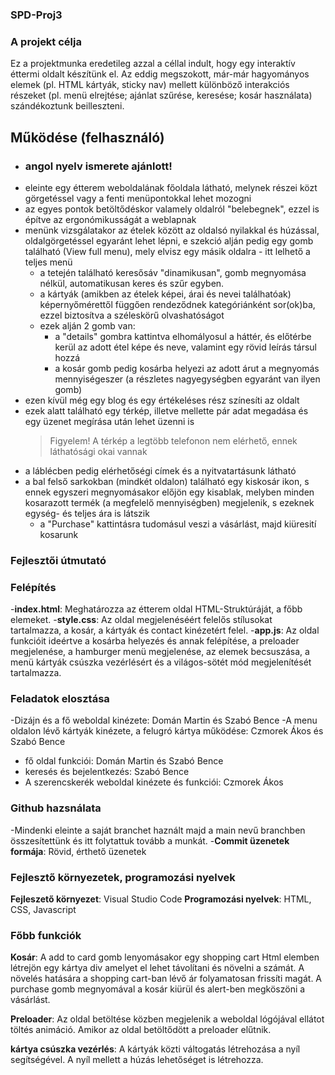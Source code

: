 ### SPD-Proj3

### A projekt célja

Ez a projektmunka eredetileg azzal a céllal indult, hogy egy interaktív éttermi oldalt készítünk el. Az eddig megszokott, már-már hagyományos elemek (pl. HTML kártyák, sticky nav) mellett különböző interakciós részeket (pl. menü elrejtése; ajánlat szűrése, keresése; kosár használata) szándékoztunk beilleszteni.

## Működése (felhasználó)

- ### angol nyelv ismerete ajánlott!
- eleinte egy étterem weboldalának főoldala látható, melynek részei közt görgetéssel vagy a fenti menüpontokkal lehet mozogni
- az egyes pontok betöltődéskor valamely oldalról "belebegnek", ezzel is építve az ergonómikusságát a weblapnak
- menünk vizsgálatakor az ételek között az oldalsó nyilakkal és húzással, oldalgörgetéssel egyaránt lehet lépni, e szekció alján pedig egy gomb található (View full menu), mely elvisz egy másik oldalra - itt lelhető a teljes menü
    - a tetején található keresősáv "dinamikusan", gomb megnyomása nélkül, automatikusan keres és szűr egyben.
    - a kártyák (amikben az ételek képei, árai és nevei találhatóak) képernyőmérettől függően rendeződnek kategóriánként sor(ok)ba, ezzel biztosítva a széleskörű olvashatóságot
    - ezek alján 2 gomb van:
        - a "details" gombra kattintva elhomályosul a háttér, és előtérbe kerül az adott étel képe és neve, valamint egy rövid leírás társul hozzá
        - a kosár gomb pedig kosárba helyezi az adott árut a megnyomás mennyiségeszer (a részletes nagyegységben egyaránt van ilyen gomb)
- ezen kívül még egy blog és egy értékeléses rész színesíti az oldalt
- ezek alatt található egy térkép, illetve mellette pár adat megadása és egy üzenet megírása után lehet üzenni is
    > Figyelem! A térkép a legtöbb telefonon nem elérhető, ennek láthatósági okai vannak
- a láblécben pedig elérhetőségi címek és a nyitvatartásunk látható
- a bal felső sarkokban (mindkét oldalon) található egy kiskosár ikon, s ennek egyszeri megnyomásakor előjön egy kisablak, melyben minden kosarazott termék (a megfelelő mennyiségben) megjelenik, s ezeknek egység- és teljes ára is látszik
    - a "Purchase" kattintásra tudomásul veszi a vásárlást, majd kiüresití kosarunk


### Fejlesztői útmutató

### Felépítés 

-**index.html**: Meghatározza az étterem oldal HTML-Struktúráját, a főbb elemeket.
-**style.css**: Az oldal megjelenéséért felelős stílusokat tartalmazza, a kosár, a kártyák és contact kinézetért felel.
-**app.js**: Az oldal funkcióit ideértve a kosárba helyezés és annak felépítése, a preloader megjelenése, a hamburger menü megjelenése, az elemek becsuszása, a menü kártyák csúszka vezérlésért és a világos-sötét mód megjelenítését tartalmazza.

### Feladatok elosztása

-Dizájn és a fő weboldal kinézete: Domán Martin és Szabó Bence
-A menu oldalon lévő kártyák kinézete, a felugró kártya működése: Czmorek Ákos és Szabó Bence
- fő oldal funkciói: Domán Martin és Szabó Bence
- keresés és bejelentkezés: Szabó Bence
- A szerencskerék weboldal kinézete és funkciói: Czmorek Ákos

### Github hazsnálata

-Mindenki eleinte a saját branchet haznált majd a main nevű branchben összesítettünk és itt folytattuk tovább a munkát.
-**Commit üzenetek formája**: Rövid, érthető üzenetek

### Fejlesztő környezetek, programozási nyelvek

**Fejleszető környezet**: Visual Studio Code
**Programozási nyelvek**: HTML, CSS, Javascript

### Főbb funkciók

**Kosár**: A add to card gomb lenyomásakor egy shopping cart Html elemben létrejön egy kártya div amelyet el lehet távolítani és növelni a számát. A növelés hatására a shopping cart-ban lévő ár folyamatosan frissíti magát. A purchase gomb megnyomával a kosár kiürül és alert-ben megköszöni a vásárlást.

**Preloader**: Az oldal betöltése közben megjelenik a weboldal lógójával ellátot töltés animáció. Amikor az oldal betöltődött a preloader elűtnik.

**kártya csúszka vezérlés**: A kártyák közti váltogatás létrehozása a nyíl segítségével. A nyíl mellett a húzás lehetőséget is létrehozza. 


